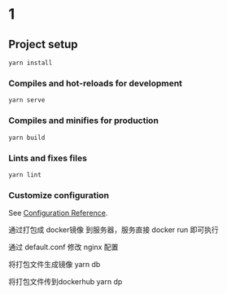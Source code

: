 # 1

## Project setup
```
yarn install
```

### Compiles and hot-reloads for development
```
yarn serve
```

### Compiles and minifies for production
```
yarn build
```

### Lints and fixes files
```
yarn lint
```

### Customize configuration
See [Configuration Reference](https://cli.vuejs.org/config/).

通过打包成 docker镜像 到服务器，服务直接 docker run 即可执行

通过 default.conf 修改 nginx 配置


将打包文件生成镜像
yarn db

将打包文件传到dockerhub
yarn dp